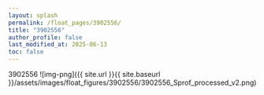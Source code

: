 ```yaml
---
layout: splash
permalink: /float_pages/3902556/
title: "3902556"
author_profile: false
last_modified_at: 2025-06-13
toc: false
---
```

 
3902556
![img-png]({{ site.url }}{{ site.baseurl }}/assets/images/float_figures/3902556/3902556_Sprof_processed_v2.png)
